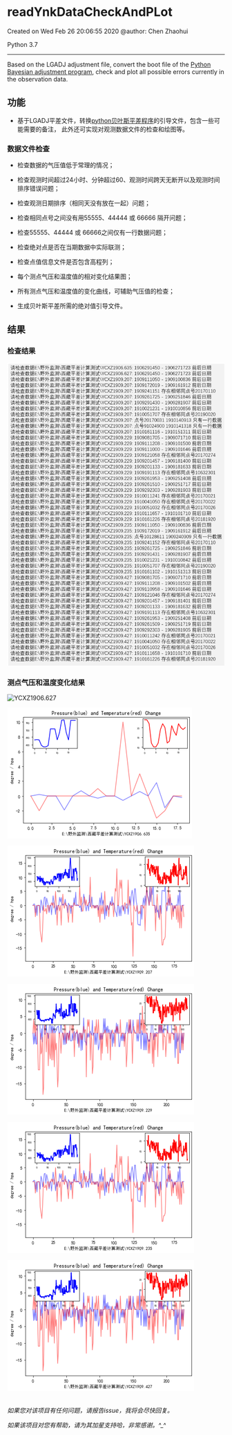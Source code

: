 # readYnkDataCheckAndPLot

Created on Wed Feb 26 20:06:55 2020
@author: Chen Zhaohui

Python 3.7

------

Based on the LGADJ adjustment file, convert the boot file of the [Python Bayesian adjustment program](https://github.com/igp-gravity/geoist), check and plot all possible errors currently in the observation data.

## 功能

- 基于LGADJ平差文件，转换[python贝叶斯平差程序](https://github.com/igp-gravity/geoist)的引导文件，包含一些可能需要的备注，
  此外还可实现对观测数据文件的检查和绘图等。

### 数据文件检查

- 检查数据的气压值低于常理的情况；

- 检查观测时间超过24小时、分钟超过60、观测时间跨天无断开以及观测时间排序错误问题；

- 检查观测日期排序（相同天没有放在一起）问题；

- 检查相同点号之间没有用55555、44444 或 66666 隔开问题；

- 检查55555、44444 或 66666之间仅有一行数据问题；

- 检查绝对点是否在当期数据中实际联测；

- 检查点值信息文件是否包含高程列；

- 每个测点气压和温度值的相对变化结果图；

- 所有测点气压和温度值的变化曲线，可辅助气压值的检查；

- 生成贝叶斯平差所需的绝对值引导文件。

## 结果

### 检查结果

![pic](images\pic.png)

### 测点气压和温度变化结果

![YCXZ1906.627](pic\YCXZ1906.627.png)

![YCXZ1906.635](images\YCXZ1906.635.png)

![YCXZ1909.207](images\YCXZ1909.207.png)

![YCXZ1909.229](images\YCXZ1909.229.png)

![YCXZ1909.235](images\YCXZ1909.235.png)

![YCXZ1909.427](images\YCXZ1909.427.png)


<br>
<i>如果您对该项目有任何问题，请报告issue，我将会尽快回复。</i>

<i>如果该项目对您有帮助，请为其加星支持哈，非常感谢。^_^</i>
